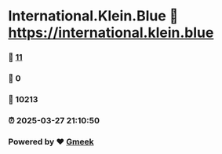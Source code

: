# International.Klein.Blue :link: https://international.klein.blue 
### :page_facing_up: [11](https://international.klein.blue/tag.html) 
### :speech_balloon: 0 
### :hibiscus: 10213 
### :alarm_clock: 2025-03-27 21:10:50 
### Powered by :heart: [Gmeek](https://github.com/Meekdai/Gmeek)
